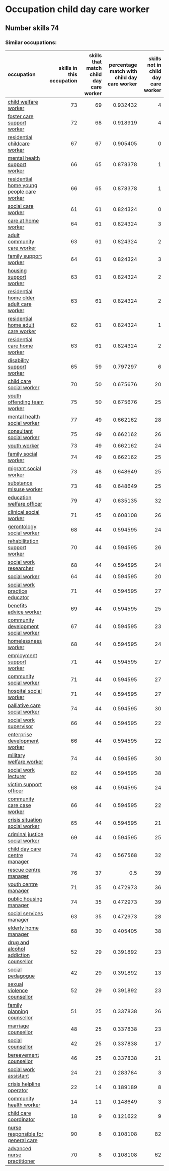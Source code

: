 # Occupation child day care worker
## Number skills 74
### Similar occupations:
| occupation                                                                                |   skills in this occupation |   skills that match child day care worker |   percentage match with child day care worker |   skills not in child day care worker |
|:------------------------------------------------------------------------------------------|----------------------------:|------------------------------------------:|----------------------------------------------:|--------------------------------------:|
| [child welfare worker](child_welfare_worker.md)                                           |                          73 |                                        69 |                                      0.932432 |                                     4 |
| [foster care support worker](foster_care_support_worker.md)                               |                          72 |                                        68 |                                      0.918919 |                                     4 |
| [residential childcare worker](residential_childcare_worker.md)                           |                          67 |                                        67 |                                      0.905405 |                                     0 |
| [mental health support worker](mental_health_support_worker.md)                           |                          66 |                                        65 |                                      0.878378 |                                     1 |
| [residential home young people care worker](residential_home_young_people_care_worker.md) |                          66 |                                        65 |                                      0.878378 |                                     1 |
| [social care worker](social_care_worker.md)                                               |                          61 |                                        61 |                                      0.824324 |                                     0 |
| [care at home worker](care_at_home_worker.md)                                             |                          64 |                                        61 |                                      0.824324 |                                     3 |
| [adult community care worker](adult_community_care_worker.md)                             |                          63 |                                        61 |                                      0.824324 |                                     2 |
| [family support worker](family_support_worker.md)                                         |                          64 |                                        61 |                                      0.824324 |                                     3 |
| [housing support worker](housing_support_worker.md)                                       |                          63 |                                        61 |                                      0.824324 |                                     2 |
| [residential home older adult care worker](residential_home_older_adult_care_worker.md)   |                          63 |                                        61 |                                      0.824324 |                                     2 |
| [residential home adult care worker](residential_home_adult_care_worker.md)               |                          62 |                                        61 |                                      0.824324 |                                     1 |
| [residential care home worker](residential_care_home_worker.md)                           |                          63 |                                        61 |                                      0.824324 |                                     2 |
| [disability support worker](disability_support_worker.md)                                 |                          65 |                                        59 |                                      0.797297 |                                     6 |
| [child care social worker](child_care_social_worker.md)                                   |                          70 |                                        50 |                                      0.675676 |                                    20 |
| [youth offending team worker](youth_offending_team_worker.md)                             |                          75 |                                        50 |                                      0.675676 |                                    25 |
| [mental health social worker](mental_health_social_worker.md)                             |                          77 |                                        49 |                                      0.662162 |                                    28 |
| [consultant social worker](consultant_social_worker.md)                                   |                          75 |                                        49 |                                      0.662162 |                                    26 |
| [youth worker](youth_worker.md)                                                           |                          73 |                                        49 |                                      0.662162 |                                    24 |
| [family social worker](family_social_worker.md)                                           |                          74 |                                        49 |                                      0.662162 |                                    25 |
| [migrant social worker](migrant_social_worker.md)                                         |                          73 |                                        48 |                                      0.648649 |                                    25 |
| [substance misuse worker](substance_misuse_worker.md)                                     |                          73 |                                        48 |                                      0.648649 |                                    25 |
| [education welfare officer](education_welfare_officer.md)                                 |                          79 |                                        47 |                                      0.635135 |                                    32 |
| [clinical social worker](clinical_social_worker.md)                                       |                          71 |                                        45 |                                      0.608108 |                                    26 |
| [gerontology social worker](gerontology_social_worker.md)                                 |                          68 |                                        44 |                                      0.594595 |                                    24 |
| [rehabilitation support worker](rehabilitation_support_worker.md)                         |                          70 |                                        44 |                                      0.594595 |                                    26 |
| [social work researcher](social_work_researcher.md)                                       |                          68 |                                        44 |                                      0.594595 |                                    24 |
| [social worker](social_worker.md)                                                         |                          64 |                                        44 |                                      0.594595 |                                    20 |
| [social work practice educator](social_work_practice_educator.md)                         |                          71 |                                        44 |                                      0.594595 |                                    27 |
| [benefits advice worker](benefits_advice_worker.md)                                       |                          69 |                                        44 |                                      0.594595 |                                    25 |
| [community development social worker](community_development_social_worker.md)             |                          67 |                                        44 |                                      0.594595 |                                    23 |
| [homelessness worker](homelessness_worker.md)                                             |                          68 |                                        44 |                                      0.594595 |                                    24 |
| [employment support worker](employment_support_worker.md)                                 |                          71 |                                        44 |                                      0.594595 |                                    27 |
| [community social worker](community_social_worker.md)                                     |                          71 |                                        44 |                                      0.594595 |                                    27 |
| [hospital social worker](hospital_social_worker.md)                                       |                          71 |                                        44 |                                      0.594595 |                                    27 |
| [palliative care social worker](palliative_care_social_worker.md)                         |                          74 |                                        44 |                                      0.594595 |                                    30 |
| [social work supervisor](social_work_supervisor.md)                                       |                          66 |                                        44 |                                      0.594595 |                                    22 |
| [enterprise development worker](enterprise_development_worker.md)                         |                          66 |                                        44 |                                      0.594595 |                                    22 |
| [military welfare worker](military_welfare_worker.md)                                     |                          74 |                                        44 |                                      0.594595 |                                    30 |
| [social work lecturer](social_work_lecturer.md)                                           |                          82 |                                        44 |                                      0.594595 |                                    38 |
| [victim support officer](victim_support_officer.md)                                       |                          68 |                                        44 |                                      0.594595 |                                    24 |
| [community care case worker](community_care_case_worker.md)                               |                          66 |                                        44 |                                      0.594595 |                                    22 |
| [crisis situation social worker](crisis_situation_social_worker.md)                       |                          65 |                                        44 |                                      0.594595 |                                    21 |
| [criminal justice social worker](criminal_justice_social_worker.md)                       |                          69 |                                        44 |                                      0.594595 |                                    25 |
| [child day care centre manager](child_day_care_centre_manager.md)                         |                          74 |                                        42 |                                      0.567568 |                                    32 |
| [rescue centre manager](rescue_centre_manager.md)                                         |                          76 |                                        37 |                                      0.5      |                                    39 |
| [youth centre manager](youth_centre_manager.md)                                           |                          71 |                                        35 |                                      0.472973 |                                    36 |
| [public housing manager](public_housing_manager.md)                                       |                          74 |                                        35 |                                      0.472973 |                                    39 |
| [social services manager](social_services_manager.md)                                     |                          63 |                                        35 |                                      0.472973 |                                    28 |
| [elderly home manager](elderly_home_manager.md)                                           |                          68 |                                        30 |                                      0.405405 |                                    38 |
| [drug and alcohol addiction counsellor](drug_and_alcohol_addiction_counsellor.md)         |                          52 |                                        29 |                                      0.391892 |                                    23 |
| [social pedagogue](social_pedagogue.md)                                                   |                          42 |                                        29 |                                      0.391892 |                                    13 |
| [sexual violence counsellor](sexual_violence_counsellor.md)                               |                          52 |                                        29 |                                      0.391892 |                                    23 |
| [family planning counsellor](family_planning_counsellor.md)                               |                          51 |                                        25 |                                      0.337838 |                                    26 |
| [marriage counsellor](marriage_counsellor.md)                                             |                          48 |                                        25 |                                      0.337838 |                                    23 |
| [social counsellor](social_counsellor.md)                                                 |                          42 |                                        25 |                                      0.337838 |                                    17 |
| [bereavement counsellor](bereavement_counsellor.md)                                       |                          46 |                                        25 |                                      0.337838 |                                    21 |
| [social work assistant](social_work_assistant.md)                                         |                          24 |                                        21 |                                      0.283784 |                                     3 |
| [crisis helpline operator](crisis_helpline_operator.md)                                   |                          22 |                                        14 |                                      0.189189 |                                     8 |
| [community health worker](community_health_worker.md)                                     |                          14 |                                        11 |                                      0.148649 |                                     3 |
| [child care coordinator](child_care_coordinator.md)                                       |                          18 |                                         9 |                                      0.121622 |                                     9 |
| [nurse responsible for general care](nurse_responsible_for_general_care.md)               |                          90 |                                         8 |                                      0.108108 |                                    82 |
| [advanced nurse practitioner](advanced_nurse_practitioner.md)                             |                          70 |                                         8 |                                      0.108108 |                                    62 |
